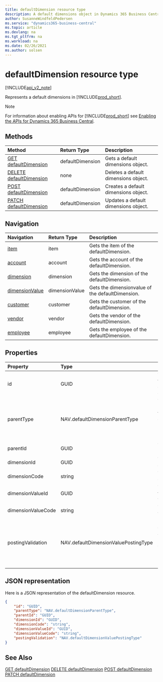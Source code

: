 ```yaml
---
title: defaultDimension resource type  
description: A default dimensions object in Dynamics 365 Business Central.
author: SusanneWindfeldPedersen
ms.service: "dynamics365-business-central"
ms.topic: article
ms.devlang: na
ms.tgt_pltfrm: na
ms.workload: na
ms.date: 02/26/2021
ms.author: solsen
---
```


# defaultDimension resource type

[!INCLUDE[api_v2_note](../../../includes/api_v2_note.md)]

<!-- START>DO_NOT_EDIT -->
<!-- IMPORTANT:Do not edit any of the content between here and the END>DO_NOT_EDIT. -->
Represents a default dimensions in [!INCLUDE[prod_short](../../../includes/prod_short.md)].

> [!NOTE]
> For information about enabling APIs for [!INCLUDE[prod_short](../../../includes/prod_short.md)] see [Enabling the APIs for Dynamics 365 Business Central](../enabling-apis-for-dynamics-nav.md).

## Methods

| Method | Return Type|Description |
|:--------------------|:-----------|:-------------------------|
|[GET defaultDimension](../api/dynamics_defaultdimension_get.md)|defaultDimension|Gets a default dimensions object.|
|[DELETE defaultDimension](../api/dynamics_defaultdimension_delete.md)|none|Deletes a default dimensions object.|
|[POST defaultDimension](../api/dynamics_defaultdimension_create.md)|defaultDimension|Creates a default dimensions object.|
|[PATCH defaultDimension](../api/dynamics_defaultdimension_update.md)|defaultDimension|Updates a default dimensions object.|


## Navigation

| Navigation |Return Type| Description |
|:----------|:----------|:-----------------|
|[item](dynamics_item.md)|item |Gets the item of the defaultDimension.|
|[account](dynamics_account.md)|account |Gets the account of the defaultDimension.|
|[dimension](dynamics_dimension.md)|dimension |Gets the dimension of the defaultDimension.|
|[dimensionValue](dynamics_dimensionvalue.md)|dimensionValue |Gets the dimensionvalue of the defaultDimension.|
|[customer](dynamics_customer.md)|customer |Gets the customer of the defaultDimension.|
|[vendor](dynamics_vendor.md)|vendor |Gets the vendor of the defaultDimension.|
|[employee](dynamics_employee.md)|employee |Gets the employee of the defaultDimension.|

## Properties

| Property           | Type   |Description     |
|:-------------------|:-------|:---------------|
|id|GUID|The unique ID of the default dimensions. Non-editable.|
|parentType|NAV.defaultDimensionParentType|The type of the parent document of the default dimensions. It can be " ", "Customer", "Item", "Vendor" or "Employee".|
|parentId|GUID|The ID of the parent entity. |
|dimensionId|GUID|The unique ID of dimension.|
|dimensionCode|string|The dimension code.|
|dimensionValueId|GUID|The unique ID of the dimension value.|
|dimensionValueCode|string|The dimension value code.  |
|postingValidation|NAV.defaultDimensionValuePostingType|Specifies how default dimensions and their values must be used. It can be " ", "Code_Mandatory", "Same_Code" or "No_Code".|

## JSON representation

Here is a JSON representation of the defaultDimension resource.


```json
{
    "id": "GUID",
    "parentType": "NAV.defaultDimensionParentType",
    "parentId": "GUID",
    "dimensionId": "GUID",
    "dimensionCode": "string",
    "dimensionValueId": "GUID",
    "dimensionValueCode": "string",
    "postingValidation": "NAV.defaultDimensionValuePostingType"
}
```
<!-- IMPORTANT: END>DO_NOT_EDIT -->



## See Also
[GET defaultDimension](../api/dynamics_defaultDimension_Get.md)
[DELETE defaultDimension](../api/dynamics_defaultDimension_Delete.md)
[POST defaultDimension](../api/dynamics_defaultDimension_Create.md)
[PATCH defaultDimension](../api/dynamics_defaultDimension_Update.md)
